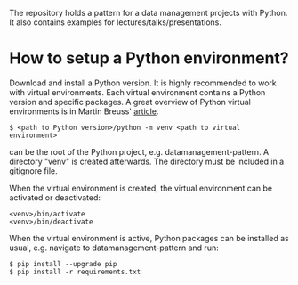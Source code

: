 The repository holds a pattern for a data management projects with Python. It also contains examples for lectures/talks/presentations.

# How to setup a Python environment?

Download and install a Python version. It is highly recommended to work with virtual environments. Each virtual environment contains a Python version and specific packages. A great overview of Python virtual environments is in Martin Breuss' [article](https://realpython.com/python-virtual-environments-a-primer/).

```
$ <path to Python version>/python -m venv <path to virtual environment>
```

<path to virtual environment> can be the root of the Python project, e.g. datamanagement-pattern. A directory "venv" is created afterwards. The directory must be included in a gitignore file.

When the virtual environment is created, the virtual environment can be activated or deactivated:
```
<venv>/bin/activate
<venv>/bin/deactivate
```

When the virtual environment is active, Python packages can be installed as usual, e.g. navigate to datamanagement-pattern and run:
```
$ pip install --upgrade pip
$ pip install -r requirements.txt
```
